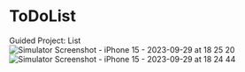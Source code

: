 # ToDoList
Guided Project: List
![Simulator Screenshot - iPhone 15 - 2023-09-29 at 18 25 20](https://github.com/no-nxme-OB1/ToDoList/assets/65910013/8ccad4ec-18bb-45dc-9bf0-5d053ba2dc07)
![Simulator Screenshot - iPhone 15 - 2023-09-29 at 18 24 44](https://github.com/no-nxme-OB1/ToDoList/assets/65910013/d9602c45-a53d-4ac7-b06e-e07d1afdfd65)
